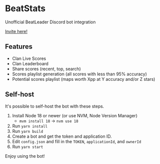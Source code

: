 # BeatStats

Unofficial BeatLeader Discord bot integration

[Invite here!](https://discord.com/api/oauth2/authorize?client_id=1156310849439400047&scope=bot)

## Features

- Clan Live Scores
- Clan Leaderboard
- Share scores (recent, top, search)
- Scores playlist generation (all scores with less than 95% accuracy)
- Potential scores playlist (maps worth Xpp at Y accuracy and/or Z stars)

## Self-host

It's possible to self-host the bot with these steps.

1. Install Node 18 or newer (or use NVM, Node Version Manager)
    - `mvm install 18` -> `nvm use 18`
2. Run `yarn install`
3. Run `yarn build`
4. Create a bot and get the token and application ID.
5. Edit `config.json` and fill in the `TOKEN`, `applicationId`, and `ownerId`
6. Run `yarn start`

Enjoy using the bot!
